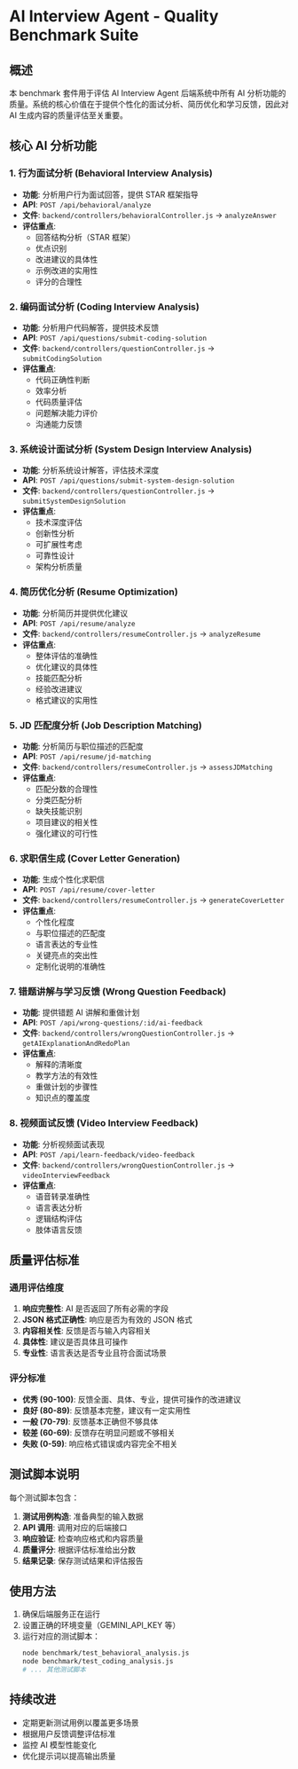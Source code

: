 # AI Interview Agent - Quality Benchmark Suite

## 概述

本 benchmark 套件用于评估 AI Interview Agent 后端系统中所有 AI 分析功能的质量。系统的核心价值在于提供个性化的面试分析、简历优化和学习反馈，因此对 AI 生成内容的质量评估至关重要。

## 核心 AI 分析功能

### 1. 行为面试分析 (Behavioral Interview Analysis)
- **功能**: 分析用户行为面试回答，提供 STAR 框架指导
- **API**: `POST /api/behavioral/analyze`
- **文件**: `backend/controllers/behavioralController.js` → `analyzeAnswer`
- **评估重点**: 
  - 回答结构分析（STAR 框架）
  - 优点识别
  - 改进建议的具体性
  - 示例改进的实用性
  - 评分的合理性

### 2. 编码面试分析 (Coding Interview Analysis)
- **功能**: 分析用户代码解答，提供技术反馈
- **API**: `POST /api/questions/submit-coding-solution`
- **文件**: `backend/controllers/questionController.js` → `submitCodingSolution`
- **评估重点**:
  - 代码正确性判断
  - 效率分析
  - 代码质量评估
  - 问题解决能力评价
  - 沟通能力反馈

### 3. 系统设计面试分析 (System Design Interview Analysis)
- **功能**: 分析系统设计解答，评估技术深度
- **API**: `POST /api/questions/submit-system-design-solution`
- **文件**: `backend/controllers/questionController.js` → `submitSystemDesignSolution`
- **评估重点**:
  - 技术深度评估
  - 创新性分析
  - 可扩展性考虑
  - 可靠性设计
  - 架构分析质量

### 4. 简历优化分析 (Resume Optimization)
- **功能**: 分析简历并提供优化建议
- **API**: `POST /api/resume/analyze`
- **文件**: `backend/controllers/resumeController.js` → `analyzeResume`
- **评估重点**:
  - 整体评估的准确性
  - 优化建议的具体性
  - 技能匹配分析
  - 经验改进建议
  - 格式建议的实用性

### 5. JD 匹配度分析 (Job Description Matching)
- **功能**: 分析简历与职位描述的匹配度
- **API**: `POST /api/resume/jd-matching`
- **文件**: `backend/controllers/resumeController.js` → `assessJDMatching`
- **评估重点**:
  - 匹配分数的合理性
  - 分类匹配分析
  - 缺失技能识别
  - 项目建议的相关性
  - 强化建议的可行性

### 6. 求职信生成 (Cover Letter Generation)
- **功能**: 生成个性化求职信
- **API**: `POST /api/resume/cover-letter`
- **文件**: `backend/controllers/resumeController.js` → `generateCoverLetter`
- **评估重点**:
  - 个性化程度
  - 与职位描述的匹配度
  - 语言表达的专业性
  - 关键亮点的突出性
  - 定制化说明的准确性

### 7. 错题讲解与学习反馈 (Wrong Question Feedback)
- **功能**: 提供错题 AI 讲解和重做计划
- **API**: `POST /api/wrong-questions/:id/ai-feedback`
- **文件**: `backend/controllers/wrongQuestionController.js` → `getAIExplanationAndRedoPlan`
- **评估重点**:
  - 解释的清晰度
  - 教学方法的有效性
  - 重做计划的步骤性
  - 知识点的覆盖度

### 8. 视频面试反馈 (Video Interview Feedback)
- **功能**: 分析视频面试表现
- **API**: `POST /api/learn-feedback/video-feedback`
- **文件**: `backend/controllers/wrongQuestionController.js` → `videoInterviewFeedback`
- **评估重点**:
  - 语音转录准确性
  - 语言表达分析
  - 逻辑结构评估
  - 肢体语言反馈

## 质量评估标准

### 通用评估维度
1. **响应完整性**: AI 是否返回了所有必需的字段
2. **JSON 格式正确性**: 响应是否为有效的 JSON 格式
3. **内容相关性**: 反馈是否与输入内容相关
4. **具体性**: 建议是否具体且可操作
5. **专业性**: 语言表达是否专业且符合面试场景

### 评分标准
- **优秀 (90-100)**: 反馈全面、具体、专业，提供可操作的改进建议
- **良好 (80-89)**: 反馈基本完整，建议有一定实用性
- **一般 (70-79)**: 反馈基本正确但不够具体
- **较差 (60-69)**: 反馈存在明显问题或不够相关
- **失败 (0-59)**: 响应格式错误或内容完全不相关

## 测试脚本说明

每个测试脚本包含：
1. **测试用例构造**: 准备典型的输入数据
2. **API 调用**: 调用对应的后端接口
3. **响应验证**: 检查响应格式和内容质量
4. **质量评分**: 根据评估标准给出分数
5. **结果记录**: 保存测试结果和评估报告

## 使用方法

1. 确保后端服务正在运行
2. 设置正确的环境变量（GEMINI_API_KEY 等）
3. 运行对应的测试脚本：
   ```bash
   node benchmark/test_behavioral_analysis.js
   node benchmark/test_coding_analysis.js
   # ... 其他测试脚本
   ```

## 持续改进

- 定期更新测试用例以覆盖更多场景
- 根据用户反馈调整评估标准
- 监控 AI 模型性能变化
- 优化提示词以提高输出质量 